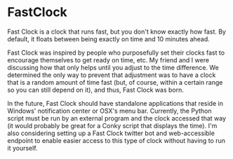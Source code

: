 FastClock
=========

Fast Clock is a clock that runs fast, but you don't know exactly how fast. By default, it floats between being exactly on time and 10 minutes ahead.

Fast Clock was inspired by people who purposefully set their clocks fast to encourage themselves to get ready on time, etc. My friend and I were discussing how that only helps until you adjust to the time difference. We determined the only way to prevent that adjustment was to have a clock that is a random amount of time fast (but, of course, within a certain range so you can still depend on it), and thus, Fast Clock was born.

In the future, Fast Clock should have standalone applications that reside in Windows' notification center or OSX's menu bar. Currently, the Python script must be run by an external program and the clock accessed that way (it would probably be great for a Conky script that displays the time). I'm also considering setting up a Fast Clock twitter bot and web-accessible endpoint to enable easier access to this type of clock without having to run it yourself.
